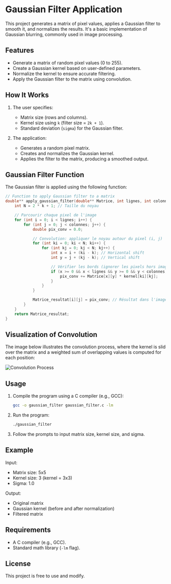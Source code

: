 # Gaussian Filter Application

This project generates a matrix of pixel values, applies a Gaussian filter to smooth it, and normalizes the results. It's a basic implementation of Gaussian blurring, commonly used in image processing.

## Features

- Generate a matrix of random pixel values (0 to 255).
- Create a Gaussian kernel based on user-defined parameters.
- Normalize the kernel to ensure accurate filtering.
- Apply the Gaussian filter to the matrix using convolution.

## How It Works

1. The user specifies:
   - Matrix size (rows and columns).
   - Kernel size using `k` (filter size = `2k + 1`).
   - Standard deviation (`sigma`) for the Gaussian filter.

2. The application:
   - Generates a random pixel matrix.
   - Creates and normalizes the Gaussian kernel.
   - Applies the filter to the matrix, producing a smoothed output.

## Gaussian Filter Function

The Gaussian filter is applied using the following function:

```c
// Function to apply Gaussian filter to a matrix
double** apply_gaussian_filter(double** Matrice, int lignes, int colonnes, double** kernel, int k, double** Matrice_resultat) {
    int N = 2 * k + 1; // Taille du noyau

    // Parcourir chaque pixel de l'image
    for (int i = 0; i < lignes; i++) {
        for (int j = 0; j < colonnes; j++) {
            double pix_conv = 0.0;

            // Convolution: appliquer le noyau autour du pixel (i, j)
            for (int ki = 0; ki < N; ki++) {
                for (int kj = 0; kj < N; kj++) {
                    int x = i + (ki - k); // Horizontal shift
                    int y = j + (kj - k); // Vertical shift

                    // Vérifier les bords (ignorer les pixels hors image)
                    if (x >= 0 && x < lignes && y >= 0 && y < colonnes) {
                        pix_conv += Matrice[x][y] * kernel[ki][kj];
                    }
                }
            }

            Matrice_resultat[i][j] = pix_conv; // Résultat dans l'image filtrée
        }
    }
    return Matrice_resultat;
}
```

## Visualization of Convolution

The image below illustrates the convolution process, where the kernel is slid over the matrix and a weighted sum of overlapping values is computed for each position:

![Convolution Process](https://upload.wikimedia.org/wikipedia/commons/8/8f/2D_Convolution_Animation.gif)

## Usage

1. Compile the program using a C compiler (e.g., GCC):
   ```bash
   gcc -o gaussian_filter gaussian_filter.c -lm
   ```

2. Run the program:
   ```bash
   ./gaussian_filter
   ```

3. Follow the prompts to input matrix size, kernel size, and sigma.

## Example

Input:
- Matrix size: 5x5
- Kernel size: 3 (kernel = 3x3)
- Sigma: 1.0

Output:
- Original matrix
- Gaussian kernel (before and after normalization)
- Filtered matrix

## Requirements

- A C compiler (e.g., GCC).
- Standard math library (`-lm` flag).

## License

This project is free to use and modify.

